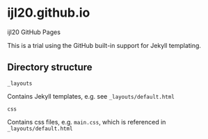 # ijl20.github.io
ijl20 GitHub Pages

This is a trial using the GitHub built-in support for Jekyll templating.

## Directory structure

```
_layouts
```
Contains Jekyll templates, e.g. see `_layouts/default.html`

```
css
```
Contains css files, e.g. `main.css`, which is referenced in `_layouts/default.html`
